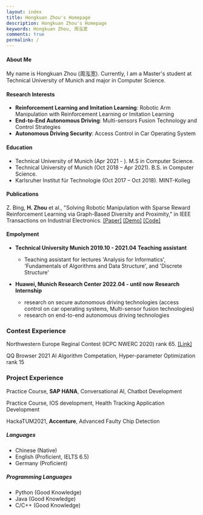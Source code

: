 ```yaml
---
layout: index
title: Hongkuan Zhou's Homepage
description: Hongkuan Zhou's Homepage
keywords: Hongkuan Zhou, 周泓宽
comments: true
permalink: /
---
```


#### About Me

My name is Hongkuan Zhou (周泓宽). Currently, I am a Master's student at Technical University of Munich and major in Computer Science.

#### Research Interests

- **Reinforcement Learning and Imitation Learning**: Robotic Arm Manipulation with Reinforcement Learning or Imitation Learning
- **End-to-End Autonomous Driving**: Multi-sensors Fusion Technology and Control Strategies
- **Autonomous Driving Security**: Access Control in Car Operating System

#### Education

- Technical University of Munich (Apr 2021 - ). M.S in Computer Science.
- Technical University of Munich (Oct 2018 – Apr 2021). B.S. in Computer Science.
- Karlsruher Institut für Technologie  (Oct 2017 – Oct 2018). MINT-Kolleg

#### Publications

Z. Bing, **H. Zhou** et al., "Solving Robotic Manipulation with Sparse Reward Reinforcement Learning via Graph-Based Diversity and Proximity," in IEEE Transactions on Industrial Electronics. [[Paper]](https://ieeexplore.ieee.org/document/9772990) [[Demo]](https://videoviewsite.wixsite.com/gc-hgg) [[Code]](https://github.com/Hongkuan-Zhou/GC-HGG)

#### Empolyment

- **Technical University Munich 2019.10 - 2021.04** **Teaching assistant**
  -  Teaching assistant for lectures 'Analysis for Informatics', 'Fundamentals of Algorithms and Data Structure', and 'Discrete Structure'

- **Huawei, Munich Research Center 2022.04 - until now** **Research Internship**
  - research on secure autonomous driving technologies (access control on car operating systems, Multi-sensor fusion technologies)
  - research on end-to-end autonomous driving technologies

### Contest Experience

Northwestern Europe Reginal Contest (ICPC NWERC 2020) rank 65. [[Link]](https://2020.nwerc.eu/)

QQ Browser 2021 AI Algorithm Competation, Hyper-parameter Optimization rank 15

### Project Experience

Practice Course, **SAP HANA**, Conversational AI, Chatbot Development

Practice Course, IOS development, Health Tracking Application Development

HackaTUM2021,  **Accenture**, Advanced Faulty Chip Detection

##### Languages

- Chinese (Native)
- English (Proficient, IELTS 6.5)
- Germany (Proficient)

##### Programming Languages

- Python (Good Knowledge)
- Java (Good Knowledge)
- C/C++ (Good Knowledge)


<!-- ### Social

{% for website in site.data.social %}
* {{ website.sitename }}：[@{{ website.name }}]({{ website.url }})
  {% endfor %} -->